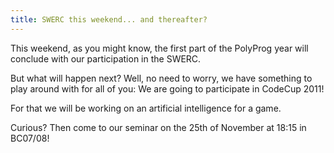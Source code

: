 ```yaml
---
title: SWERC this weekend... and thereafter?
---
```


This weekend, as you might know, the first part of the PolyProg year will conclude with our participation in the SWERC.

But what will happen next? Well, no need to worry, we have something to play around with for all of you: We are going to participate in CodeCup 2011!

For that we will be working on an artificial intelligence for a game.

Curious? Then come to our seminar on the 25th of November at 18:15 in BC07/08!
